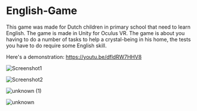 # English-Game
This game was made for Dutch children in primary school that need to learn English. The game is made in Unity for Oculus VR. The game is about you having to do a number of tasks to help a crystal-being in his home, the tests you have to do require some English skill.

Here's a demonstration: https://youtu.be/dfldRW7HHV8

![Screenshot1](https://user-images.githubusercontent.com/45997197/135995627-3f4992d7-8ac2-42de-9467-5d414e75498c.png)

![Screenshot2](https://user-images.githubusercontent.com/45997197/135995633-ea5a5dbf-9195-4a34-87c5-1b50c4771a1b.png)

![unknown (1)](https://user-images.githubusercontent.com/45997197/135995661-7dbcfc0a-41e9-4577-970f-583b010c4c06.png)

![unknown](https://user-images.githubusercontent.com/45997197/135995675-39b59598-1e44-4168-90ff-59d973be775d.png)
